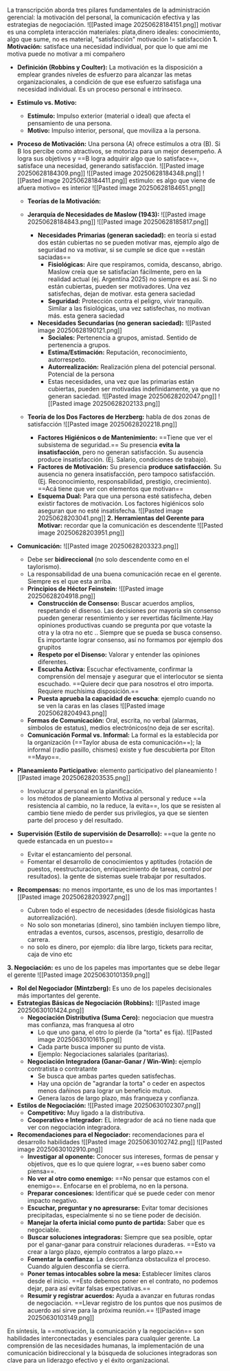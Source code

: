 La transcripción aborda tres pilares fundamentales de la administración gerencial: la motivación del personal, la comunicación efectiva y las estrategias de negociación.
![[Pasted image 20250628184151.png]]
motivar es una completa interacción
materiales: plata,dinero
ideales: conocimiento, algo  que sume, no es material, "satisfacción"
motivación != satisfacción
**1. Motivación:** satisface una necesidad individual, por que lo que ami  me motiva puede no motivar a mi compañero
- **Definición (Robbins y Coulter):** La motivación es la disposición a emplear grandes niveles de esfuerzo para alcanzar las metas organizacionales, a condición de que ese esfuerzo satisfaga una necesidad individual. Es un proceso personal e intrínseco.
- **Estímulo vs. Motivo:**
    
    - **Estímulo:** Impulso exterior (material o ideal) que afecta el pensamiento de una persona.
    - **Motivo:** Impulso interior, personal, que moviliza a la persona.
    
- **Proceso de Motivación:** Una persona (A) ofrece estímulos a otra (B). Si B los percibe como atractivos, se motoriza para un mejor desempeño. A logra sus objetivos y ==B logra adquirir algo que lo satisface==, satisface una necesidad, generando satisfacción.
	![[Pasted image 20250628184309.png]]
	![[Pasted image 20250628184348.png]]
	![[Pasted image 20250628184411.png]]
	estimulo: es algo que  viene de afuera
	motivo= es interior
	![[Pasted image 20250628184651.png]]
	- **Teorías de la Motivación:**
    - **Jerarquía de Necesidades de Maslow (1943):**
        ![[Pasted image 20250628184843.png]]
        ![[Pasted image 20250628185817.png]]
        - **Necesidades Primarias (generan saciedad):** en teoría si estad dos están cubiertas no se pueden motivar mas, ejemplo algo de seguridad no va motivar, si se cumple se dice que ==están saciadas==
            - **Fisiológicas:** Aire que respiramos, comida, descanso, abrigo. Maslow creía que se satisfacían fácilmente, pero en la realidad actual (ej. Argentina 2025) no siempre es así. Si no están cubiertas, pueden ser motivadores. Una vez satisfechas, dejan de motivar. esta genera saciedad
            - **Seguridad:** Protección contra el peligro, vivir tranquilo. Similar a las fisiológicas, una vez satisfechas, no motivan más. esta genera saciedad
        - **Necesidades Secundarias (no generan saciedad):**
            ![[Pasted image 20250628190121.png]]
            - **Sociales:** Pertenencia a grupos, amistad.  Sentido de pertenencia a grupos.
            - **Estima/Estimación:** Reputación, reconocimiento, autorrespeto.
            - **Autorrealización:** Realización plena del potencial personal. Potencial de la persona
            - Estas necesidades, una vez que las primarias están cubiertas, pueden ser motivadas indefinidamente, ya que no generan saciedad.
        ![[Pasted image 20250628202047.png]]
        ![[Pasted image 20250628202133.png]]

    - **Teoría de los Dos Factores de Herzberg:** habla de dos zonas de satisfacción
        ![[Pasted image 20250628202218.png]]
        
        - **Factores Higiénicos o de Mantenimiento:** ==Tiene que ver el subsistema de seguridad.== Su presencia **evita la insatisfacción**, pero no generan satisfacción. Su ausencia produce insatisfacción. (Ej. Salario, condiciones de trabajo).
        - **Factores de Motivación:** Su presencia **produce satisfacción**. Su ausencia no genera insatisfacción, pero tampoco satisfacción. (Ej. Reconocimiento, responsabilidad, prestigio, crecimiento). ==Acá tiene que ver con elementos que motivan==
        - **Esquema Dual:** Para que una persona esté satisfecha, deben existir factores de motivación. Los factores higiénicos solo aseguran que no esté insatisfecha.
        ![[Pasted image 20250628203041.png]]
**2. Herramientas del Gerente para Motivar:**  recordar que la comunicación es descendente
![[Pasted image 20250628203951.png]]
- **Comunicación:**
    ![[Pasted image 20250628203323.png]]
    - Debe ser **bidireccional** (no solo descendente como en el taylorismo).
    - La responsabilidad de una buena comunicación recae en el gerente. Siempre es el que esta arriba.
    - **Principios de Héctor Feinstein:**
		![[Pasted image 20250628204918.png]]
        - **Construcción de Consenso:** Buscar acuerdos amplios, respetando el disenso. Las decisiones por mayoría sin consenso pueden generar resentimiento y ser revertidas fácilmente.Hay opiniones productivas cuando se pregunta por que votaste la otra y la otra no etc .. Siempre que se pueda se busca consenso. Es importante lograr consenso, así no formamos por ejemplo dos grupitos
        - **Respeto por el Disenso:** Valorar y entender las opiniones diferentes.
        - **Escucha Activa:** Escuchar efectivamente, confirmar la comprensión del mensaje y asegurar que el interlocutor se sienta escuchado. ==Quiere decir que para nosotros el otro importa. Requiere muchísima disposición.==
        - **Puesta aprueba la capacidad de escucha**: ejemplo cuando no se ven la caras en las clases
    ![[Pasted image 20250628204943.png]]
    - **Formas de Comunicación:** Oral, escrita, no verbal (alarmas, símbolos de estatus), medios electrónicos(no deja de ser escrita).
    - **Comunicación Formal vs. Informal:** La formal es la establecida por la organización (==Taylor abusa de esta comunicación==); la informal (radio pasillo, chismes) existe y fue descubierta por Elton ==Mayo==.
    
- **Planeamiento Participativo:** elemento participativo del planeamiento
    ![[Pasted image 20250628203535.png]]
    - Involucrar al personal en la planificación.
    - los métodos de planeamiento Motiva al personal y reduce ==la resistencia al cambio, no la reduce, la evita==, los que se resisten al cambio tiene miedo de perder sus privilegios, ya que se sienten parte del proceso y del resultado.
    
- **Supervisión (Estilo de supervisión de Desarrollo):** ==que la gente no quede estancada en un puesto==
    - Evitar el estancamiento del personal.
    - Fomentar el desarrollo de conocimientos y aptitudes (rotación de puestos, reestructuracion, enriquecimiento de tareas, control por resultados). la gente de sistemas suele trabajar por resultados.
- **Recompensas:** no menos importante, es uno de los mas importantes
    ![[Pasted image 20250628203927.png]]
    - Cubren todo el espectro de necesidades (desde fisiológicas hasta autorrealización).
    - No solo son monetarias (dinero), sino también incluyen tiempo libre, entradas a eventos, cursos, ascensos, prestigio, desarrollo de carrera.
    - no solo es dinero, por ejemplo: día libre largo, tickets para recitar, caja de vino etc
    
**3. Negociación:** es uno de los papeles mas importantes que se debe llegar el gerente
![[Pasted image 20250630101359.png]]
- **Rol del Negociador (Mintzberg):** Es uno de los papeles decisionales más importantes del gerente.
- **Estrategias Básicas de Negociación (Robbins):**
    ![[Pasted image 20250630101424.png]]
    - **Negociación Distributiva (Suma Cero):** negociacion que muestra mas confianza, mas franquesa al otro
        - Lo que uno gana, el otro lo pierde (la "torta" es fija).
	        ![[Pasted image 20250630101615.png]]
        - Cada parte busca imponer su punto de vista.
        - Ejemplo: Negociaciones salariales (paritarias).
    - **Negociación Integradora (Ganar-Ganar / Win-Win):** ejemplo contratista o contratante
        - Se busca que ambas partes queden satisfechas.
        - Hay una opción de "agrandar la torta" o ceder en aspectos menos dañinos para lograr un beneficio mutuo.
        - Genera lazos de largo plazo, más franqueza y confianza. 
- **Estilos de Negociación:**
	![[Pasted image 20250630102307.png]]
    - **Competitivo:** Muy ligado a la distributiva.
    - **Cooperativo e Integrador:** EL integrador de acá no tiene nada que ver con negociación integradora.
- **Recomendaciones para el Negociador:** recomendaciones para el desarrollo habilidades
	![[Pasted image 20250630102742.png]]
	![[Pasted image 20250630102910.png]]
    - **Investigar al oponente:** Conocer sus intereses, formas de pensar y objetivos, que es lo que quiere lograr, ==es bueno saber como piensa==.
    - **No ver al otro como enemigo:** ==No pensar que estamos con el enemigo==. Enfocarse en el problema, no en la persona.
    - **Preparar concesiones:** Identificar qué se puede ceder con menor impacto negativo.
    - **Escuchar, preguntar y no apresurarse:** Evitar tomar decisiones precipitadas, especialmente si no se tiene poder de decisión.
    - **Manejar la oferta inicial como punto de partida:** Saber que es negociable.
    - **Buscar soluciones integradoras:** Siempre que sea posible, optar por el ganar-ganar para construir relaciones duraderas. ==Esto va crear a largo plazo, ejemplo contratos a largo plazo.==
    - **Fomentar la confianza:** La desconfianza obstaculiza el proceso. Cuando alguien desconfía se cierra.
    - **Poner temas intocables sobre la mesa:** Establecer límites claros desde el inicio. ==Esto debemos poner en el contrato, no podemos dejar, para así evitar falsas expectativas.==
    - **Resumir y registrar acuerdos:** Ayuda a avanzar en futuras rondas de negociación. ==Llevar registro de los puntos que nos pusimos de acuerdo así sirve para la próxima reunión.==
 ![[Pasted image 20250630103149.png]]

En síntesis, la ==motivación, la comunicación y la negociación== son habilidades interconectadas y esenciales para cualquier gerente. La comprensión de las necesidades humanas, la implementación de una comunicación bidireccional y la búsqueda de soluciones integradoras son clave para un liderazgo efectivo y el éxito organizacional.
